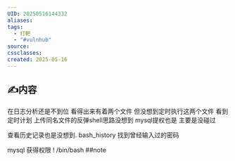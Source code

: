 ```yaml
---
UID: 20250516144332
aliases: 
tags:
  - 打靶
  - "#vulnhub"
source: 
cssclasses: 
created: 2025-05-16
---
```


## ✍内容

在日志分析还是不到位 看得出来有着两个文件 但没想到定时执行这两个文件 看到定时计划 上传同名文件的反弹shell思路没想到 mysql提权也是 主要是没碰过

查看历史记录也是没想到. bash_history 找到曾经输入过的密码

mysql 获得权限
\! /bin/bash
##note
